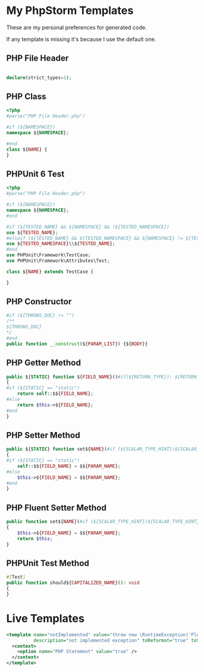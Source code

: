 # My PhpStorm Templates

These are my personal preferences for generated code.

If any template is missing it's because I use the default one.

## PHP File Header

```php

declare(strict_types=1);
```

## PHP Class

```php
<?php
#parse("PHP File Header.php")

#if (${NAMESPACE})
namespace ${NAMESPACE};

#end
class ${NAME} {
}
```

## PHPUnit 6 Test

```php
<?php
#parse("PHP File Header.php")

#if (${NAMESPACE})
namespace ${NAMESPACE};
#end

#if (${TESTED_NAME} && ${NAMESPACE} && !${TESTED_NAMESPACE})
use ${TESTED_NAME};
#elseif (${TESTED_NAME} && ${TESTED_NAMESPACE} && ${NAMESPACE} != ${TESTED_NAMESPACE})
use ${TESTED_NAMESPACE}\\${TESTED_NAME};
#end
use PHPUnit\Framework\TestCase;
use PHPUnit\Framework\Attributes\Test;

class ${NAME} extends TestCase {

}
```

## PHP Constructor

```php
#if (${THROWS_DOC} != "")
/**
${THROWS_DOC}
*/
#end
public function __construct(${PARAM_LIST}) {${BODY}}
```

## PHP Getter Method

```php
public ${STATIC} function ${FIELD_NAME}()#if(${RETURN_TYPE}): ${RETURN_TYPE}#else#end
{
#if (${STATIC} == "static")
    return self::$${FIELD_NAME};
#else
    return $this->${FIELD_NAME};
#end
}
```

## PHP Setter Method

```php
public ${STATIC} function set${NAME}(#if (${SCALAR_TYPE_HINT})${SCALAR_TYPE_HINT} #end$${PARAM_NAME})#if (${VOID_RETURN_TYPE}): void #end
{
#if (${STATIC} == "static")
    self::$${FIELD_NAME} = $${PARAM_NAME};
#else
    $this->${FIELD_NAME} = $${PARAM_NAME};
#end
}
```

## PHP Fluent Setter Method

```php
public function set${NAME}(#if (${SCALAR_TYPE_HINT})${SCALAR_TYPE_HINT} #else#end$${PARAM_NAME})#if(${RETURN_TYPE}): self#else#end
{
    $this->${FIELD_NAME} = $${PARAM_NAME};
    return $this;
}

```

## PHPUnit Test Method

```php
#[Test]
public function should${CAPITALIZED_NAME}(): void
{
}
```

# Live Templates

```xml
<template name="notImplemented" value="throw new \RuntimeException('Please, implement the method.');"
          description="not implemented exception" toReformat="true" toShortenFQNames="true">
  <context>
    <option name="PHP Statement" value="true" />
  </context>
</template>
```
